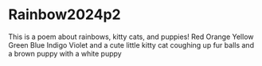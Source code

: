 # Rainbow2024p2
This is a poem about rainbows, kitty cats, and puppies! 
Red
Orange
Yellow 
Green
Blue
Indigo
Violet
and a cute little kitty cat coughing up fur balls and a brown puppy with a white puppy
